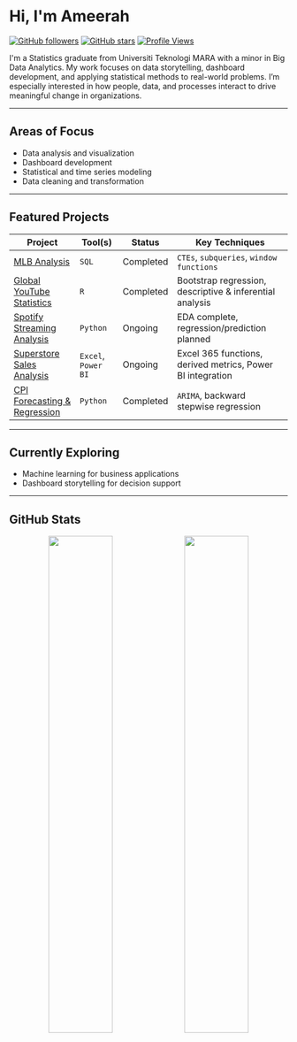 # Hi, I'm Ameerah

[![GitHub followers](https://img.shields.io/github/followers/ameerahrazali?style=social)](https://github.com/ameerahrazali)
[![GitHub stars](https://img.shields.io/github/stars/ameerahrazali?style=social)](https://github.com/ameerahrazali?tab=repositories)
[![Profile Views](https://komarev.com/ghpvc/?username=ameerahrazali&color=blue)](https://github.com/ameerahrazali)

I'm a Statistics graduate from Universiti Teknologi MARA with a minor in Big Data Analytics. My work focuses on data storytelling, dashboard development, and applying statistical methods to real-world problems. I’m especially interested in how people, data, and processes interact to drive meaningful change in organizations.

---

## Areas of Focus

- Data analysis and visualization  
- Dashboard development  
- Statistical and time series modeling  
- Data cleaning and transformation  

---

## Featured Projects

| Project | Tool(s) | Status | Key Techniques |
|--------|---------|--------|----------------|
| [MLB Analysis](https://github.com/ameerahrazali/mlb-analysis) | `SQL` | Completed | `CTEs`, `subqueries`, `window functions` |
| [Global YouTube Statistics](https://github.com/ameerahrazali/global-youtube-statistics) | `R` | Completed | Bootstrap regression, descriptive & inferential analysis |
| [Spotify Streaming Analysis](https://github.com/ameerahrazali/spotify-streams) | `Python` | Ongoing | EDA complete, regression/prediction planned |
| [Superstore Sales Analysis](https://github.com/ameerahrazali/superstore-analysis) | `Excel`, `Power BI` | Ongoing | Excel 365 functions, derived metrics, Power BI integration |
| [CPI Forecasting & Regression](https://github.com/ameerahrazali/malaysia-cpi-fnab-forecast) | `Python` | Completed | `ARIMA`, backward stepwise regression |

---

## Currently Exploring

- Machine learning for business applications  
- Dashboard storytelling for decision support  

---

## GitHub Stats

<p align="center">
  <img src="https://github-readme-stats.vercel.app/api?username=ameerahrazali&show_icons=true&theme=github_dark" width="48%" />
  <img src="https://github-readme-stats.vercel.app/api/top-langs/?username=ameerahrazali&layout=compact&theme=github_dark" width="48%" />
</p>

